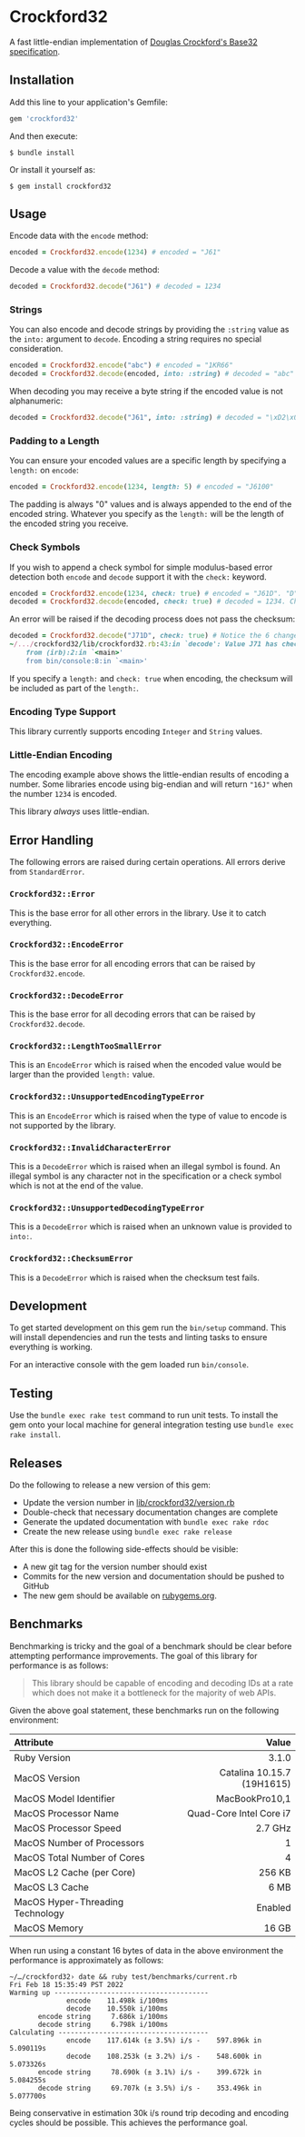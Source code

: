 # Crockford32
A fast little-endian implementation of [Douglas Crockford's Base32 specification](https://www.crockford.com/base32.html).


## Installation
Add this line to your application's Gemfile:

```ruby
gem 'crockford32'
```

And then execute:

    $ bundle install

Or install it yourself as:

    $ gem install crockford32


## Usage
Encode data with the `encode` method:

```ruby
encoded = Crockford32.encode(1234) # encoded = "J61"
```

Decode a value with the `decode` method:

```ruby
decoded = Crockford32.decode("J61") # decoded = 1234
```

### Strings
You can also encode and decode strings by providing the `:string` value as the `into:` argument to `decode`.
Encoding a string requires no special consideration.

```ruby
encoded = Crockford32.encode("abc") # encoded = "1KR66"
decoded = Crockford32.decode(encoded, into: :string) # decoded = "abc"
```

When decoding you may receive a byte string if the encoded value is not alphanumeric:

```ruby
decoded = Crockford32.decode("J61", into: :string) # decoded = "\xD2\x04"
```

### Padding to a Length
You can ensure your encoded values are a specific length by specifying a `length:` on `encode`:

```ruby
encoded = Crockford32.encode(1234, length: 5) # encoded = "J6100"
```

The padding is always "0" values and is always appended to the end of the encoded string.
Whatever you specify as the `length:` will be the length of the encoded string you receive.

### Check Symbols
If you wish to append a check symbol for simple modulus-based error detection both `encode` and `decode` support it with the `check:` keyword.

```ruby
encoded = Crockford32.encode(1234, check: true) # encoded = "J61D". "D" is the checksum symbol.
decoded = Crockford32.decode(encoded, check: true) # decoded = 1234. Checksum is tested.
```

An error will be raised if the decoding process does not pass the checksum:

```ruby
decoded = Crockford32.decode("J71D", check: true) # Notice the 6 changed to a 7.
~/.../crockford32/lib/crockford32.rb:43:in `decode': Value J71 has checksum 8 but requires 13 (Crockford32::ChecksumError)
	from (irb):2:in `<main>'
	from bin/console:8:in `<main>'
```

If you specify a `length:` and `check: true` when encoding, the checksum will be included as part of the `length:`.

### Encoding Type Support
This library currently supports encoding `Integer` and `String` values.

### Little-Endian Encoding
The encoding example above shows the little-endian results of encoding a number.
Some libraries encode using big-endian and will return `"16J"` when the number `1234` is encoded.

This library _always_ uses little-endian.


## Error Handling
The following errors are raised during certain operations. All errors derive from `StandardError`.

### `Crockford32::Error`
This is the base error for all other errors in the library. Use it to catch everything.

### `Crockford32::EncodeError`
This is the base error for all encoding errors that can be raised by `Crockford32.encode`.

### `Crockford32::DecodeError`
This is the base error for all decoding errors that can be raised by `Crockford32.decode`.

### `Crockford32::LengthTooSmallError`
This is an `EncodeError` which is raised when the encoded value would be larger than the provided `length:` value.

### `Crockford32::UnsupportedEncodingTypeError`
This is an `EncodeError` which is raised when the type of value to encode is not supported by the library.

### `Crockford32::InvalidCharacterError`
This is a `DecodeError` which is raised when an illegal symbol is found. An illegal symbol is any character not in the specification or a check symbol which is not at the end of the value.

### `Crockford32::UnsupportedDecodingTypeError`
This is a `DecodeError` which is raised when an unknown value is provided to `into:`.

### `Crockford32::ChecksumError`
This is a `DecodeError` which is raised when the checksum test fails.


## Development
To get started development on this gem run the `bin/setup` command. This will install dependencies and run the tests and linting tasks to ensure everything is working.

For an interactive console with the gem loaded run `bin/console`.


## Testing
Use the `bundle exec rake test` command to run unit tests. To install the gem onto your local machine for general integration testing use `bundle exec rake install`.


## Releases
Do the following to release a new version of this gem:

- Update the version number in [lib/crockford32/version.rb](./lib/crockford32/version.rb)
- Double-check that necessary documentation changes are complete
- Generate the updated documentation with `bundle exec rake rdoc`
- Create the new release using `bundle exec rake release`

After this is done the following side-effects should be visible:

- A new git tag for the version number should exist
- Commits for the new version and documentation should be pushed to GitHub
- The new gem should be available on [rubygems.org](https://rubygems.org).


## Benchmarks
Benchmarking is tricky and the goal of a benchmark should be clear before attempting performance improvements. The goal of this library for performance is as follows:

> This library should be capable of encoding and decoding IDs at a rate which does not make it a bottleneck for the majority of web APIs.

Given the above goal statement, these benchmarks run on the following environment:

| Attribute | Value |
|:--|--:|
| Ruby Version | 3.1.0 |
| MacOS Version | Catalina 10.15.7 (19H1615) |
| MacOS Model Identifier | MacBookPro10,1 |
| MacOS Processor Name | Quad-Core Intel Core i7 |
| MacOS Processor Speed | 2.7 GHz |
| MacOS Number of Processors | 1 |
| MacOS Total Number of Cores | 4 |
| MacOS L2 Cache (per Core) | 256 KB |
| MacOS L3 Cache | 6 MB |
| MacOS Hyper-Threading Technology | Enabled |
| MacOS Memory | 16 GB |

When run using a constant 16 bytes of data in the above environment the performance is approximately as follows:

```
~/…/crockford32› date && ruby test/benchmarks/current.rb
Fri Feb 18 15:35:49 PST 2022
Warming up --------------------------------------
              encode    11.498k i/100ms
              decode    10.550k i/100ms
       encode string     7.686k i/100ms
       decode string     6.798k i/100ms
Calculating -------------------------------------
              encode    117.614k (± 3.5%) i/s -    597.896k in   5.090119s
              decode    108.253k (± 3.2%) i/s -    548.600k in   5.073326s
       encode string     78.690k (± 3.1%) i/s -    399.672k in   5.084255s
       decode string     69.707k (± 3.5%) i/s -    353.496k in   5.077700s
```

Being conservative in estimation 30k i/s round trip decoding and encoding cycles should be possible. This achieves the performance goal.
